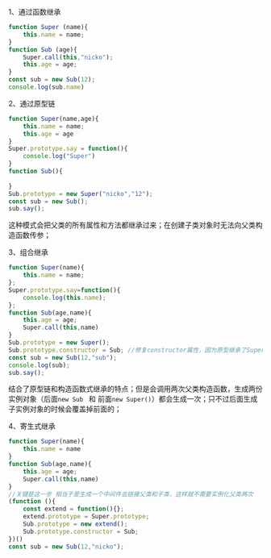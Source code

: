 1、通过函数继承

```javascript
function Super (name){
    this.name = name;
}
function Sub (age){
    Super.call(this,"nicko");
    this.age = age;
}
const sub = new Sub(12);
console.log(sub.name)
```

2、通过原型链

```javascript
function Super(name,age){
    this.name = name;
    this.age = age
}
Super.prototype.say = function(){
    console.log("Super")
}
function Sub(){
    
}
Sub.prototype = new Super("nicko","12");
const sub = new Sub();
sub.say();

```

这种模式会把父类的所有属性和方法都继承过来；在创建子类对象时无法向父类构造函数传参；

3、组合继承

```javascript
function Super(name){
    this.name = name;
};
Super.prototype.say=function(){
    console.log(this.name);
};
function Sub(age,name){
    this.age = age;
    Super.call(this,name)
}
Sub.prototype = new Super();
Sub.prototype.constructor = Sub; //修复constructor属性，因为原型继承了Super，所以会继承constructor属性，指向就不明确了；需要重新赋值；
const sub = new Sub(12,"sub");
console.log(sub);
sub.say();
```

结合了原型链和构造函数式继承的特点；但是会调用两次父类构造函数，生成两份实例对象（后面`new Sub ` 和 前面`new Super()`）都会生成一次；只不过后面生成子实例对象的时候会覆盖掉前面的；

4、寄生式继承

```javascript
function Super(name){
    this.name = name
}
function Sub(age,name){
    this.age = age;
    Super.call(this,name)
}
//关键是这一步 相当于是生成一个中间件去链接父类和子类，这样就不需要实例化父类两次
(function (){
    const extend = function(){};
    extend.prototype = Super.prototype;
    Sub.prototype = new extend();
    Sub.prototype.constructor = Sub;
})()
const sub = new Sub(12,"nicko");
```

